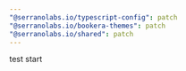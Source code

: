 ```yaml
---
"@serranolabs.io/typescript-config": patch
"@serranolabs.io/bookera-themes": patch
"@serranolabs.io/shared": patch
---
```


test start
